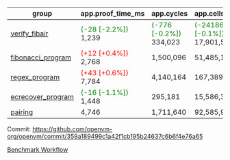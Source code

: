| group | app.proof_time_ms | app.cycles | app.cells_used | leaf.proof_time_ms | leaf.cycles | leaf.cells_used |
| -- | -- | -- | -- | -- | -- | -- |
| [verify_fibair](https://github.com/openvm-org/openvm/blob/benchmark-results/benchmarks-pr/1446/verify_fibair-359a189499c1a42f1cb195b24637c6b6f4e76a65.md) |<span style='color: green'>(-28 [-2.2%])</span> 1,239 | <span style='color: green'>(-776 [-0.2%])</span> 334,023 | <span style='color: green'>(-24186 [-0.1%])</span> 17,901,531 |- | - | - |
| [fibonacci_program](https://github.com/openvm-org/openvm/blob/benchmark-results/benchmarks-pr/1446/fibonacci-359a189499c1a42f1cb195b24637c6b6f4e76a65.md) |<span style='color: red'>(+12 [+0.4%])</span> 2,768 |  1,500,096 |  51,485,167 |- | - | - |
| [regex_program](https://github.com/openvm-org/openvm/blob/benchmark-results/benchmarks-pr/1446/regex-359a189499c1a42f1cb195b24637c6b6f4e76a65.md) |<span style='color: red'>(+43 [+0.6%])</span> 7,784 |  4,140,164 |  167,389,450 |- | - | - |
| [ecrecover_program](https://github.com/openvm-org/openvm/blob/benchmark-results/benchmarks-pr/1446/ecrecover-359a189499c1a42f1cb195b24637c6b6f4e76a65.md) |<span style='color: green'>(-16 [-1.1%])</span> 1,448 |  295,181 |  15,586,346 |- | - | - |
| [pairing](https://github.com/openvm-org/openvm/blob/benchmark-results/benchmarks-pr/1446/pairing-359a189499c1a42f1cb195b24637c6b6f4e76a65.md) | 4,746 |  1,711,640 |  92,585,975 |- | - | - |


Commit: https://github.com/openvm-org/openvm/commit/359a189499c1a42f1cb195b24637c6b6f4e76a65

[Benchmark Workflow](https://github.com/openvm-org/openvm/actions/runs/13850803530)
